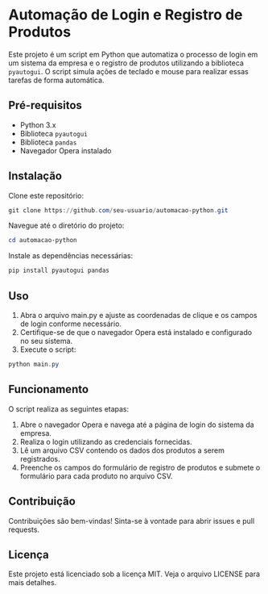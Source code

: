 # Automação de Login e Registro de Produtos
Este projeto é um script em Python que automatiza o processo de login em um sistema da empresa e o registro de produtos utilizando a biblioteca `pyautogui`. O script simula ações de teclado e mouse para realizar essas tarefas de forma automática.

## Pré-requisitos
* Python 3.x
* Biblioteca `pyautogui`
* Biblioteca `pandas`
* Navegador Opera instalado
## Instalação
Clone este repositório:
```Powershell
git clone https://github.com/seu-usuario/automacao-python.git
```
Navegue até o diretório do projeto:
```powershell
cd automacao-python
```
Instale as dependências necessárias:
```powershell
pip install pyautogui pandas
```

## Uso
1. Abra o arquivo main.py e ajuste as coordenadas de clique e os campos de login conforme necessário.
2. Certifique-se de que o navegador Opera está instalado e configurado no seu sistema.
3. Execute o script:
```powershell
python main.py
```

## Funcionamento
O script realiza as seguintes etapas:

1. Abre o navegador Opera e navega até a página de login do sistema da empresa.
2. Realiza o login utilizando as credenciais fornecidas.
3. Lê um arquivo CSV contendo os dados dos produtos a serem registrados.
4. Preenche os campos do formulário de registro de produtos e submete o formulário para cada produto no arquivo CSV.

## Contribuição
Contribuições são bem-vindas! Sinta-se à vontade para abrir issues e pull requests.

## Licença
Este projeto está licenciado sob a licença MIT. Veja o arquivo LICENSE para mais detalhes.
